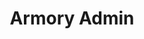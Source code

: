---
title: "Armory Admin"
description: >
   Administer an Armory instance in your environment
weight: 3
---
